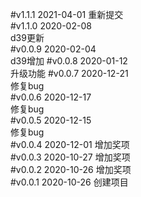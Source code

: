 #v1.1.1  2021-04-01
重新提交   
#v1.1.0  2020-02-08  
d39更新    
#v0.0.9  2020-02-04  
d39增加
#v0.0.8  2020-01-12  
升级功能
#v0.0.7  2020-12-21  
修复bug  
#v0.0.6  2020-12-17  
修复bug  
#v0.0.5  2020-12-15  
修复bug  
#v0.0.4  2020-12-01
增加奖项   
#v0.0.3  2020-10-27
增加奖项  
#v0.0.2  2020-10-26
增加奖项  
#v0.0.1  2020-10-26
创建项目  